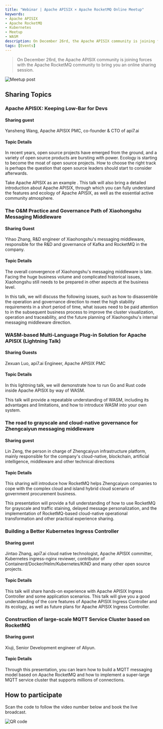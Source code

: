 ```yaml
---
title: "Webinar | Apache APISIX × Apache RocketMQ Online Meetup"
keywords: 
- Apache APISIX
- Apache RocketMQ
- Kubernetes
- Meetup
- WASM
description: On December 26rd, the Apache APISIX community is joining forces with the Apache RocketMQ community to bring you an online sharing session.
tags: [Events]
---
```


> On December 26rd, the Apache APISIX community is joining forces with the Apache RocketMQ community to bring you an online sharing session.

<!--truncate-->

![Meetup post](https://static.apiseven.com/202108/1639618571630-50324e59-64df-4747-8139-fedc4a63a297.jpeg)


## Sharing Topics

### Apache APISIX: Keeping Low-Bar for Devs

#### Sharing guest

Yansheng Wang, Apache APISIX PMC, co-founder & CTO of api7.ai

#### Topic Details

In recent years, open source projects have emerged from the ground, and a variety of open source products are bursting with power. Ecology is starting to become the moat of open source projects. How to choose the right track is perhaps the question that open source leaders should start to consider afterwards.

Take Apache APISIX as an example . This talk will also bring a detailed introduction about Apache APISIX, through which you can fully understand the features and ecology of Apache APISIX, as well as the essential active community atmosphere.

### The O&M Practice and Governance Path of Xiaohongshu Messaging Middleware

#### Sharing Guest

Yihao Zhang, R&D engineer of Xiaohongshu's messaging middleware, responsible for the R&D and governance of Kafka and RocketMQ in the company.

#### Topic Details

The overall convergence of Xiaohongshu's messaging middleware is late. Facing the huge business volume and complicated historical issues, Xiaohongshu still needs to be prepared in other aspects at the business level. 

In this talk, we will discuss the following issues, such as how to disassemble the operation and governance direction to meet the high stability requirements in a short period of time, what issues need to be paid attention to in the subsequent business process to improve the cluster visualization, operation and traceability, and the future planning of Xiaohongshu's internal messaging middleware direction.

### WASM-based Multi-Language Plug-in Solution for Apache APISIX (Lightning Talk)

#### Sharing Guests

Zexuan Luo, api7.ai Engineer, Apache APISIX PMC

#### Topic Details

In this lightning talk, we will demonstrate how to run Go and Rust code inside Apache APISIX by way of WASM.

This talk will provide a repeatable understanding of WASM, including its advantages and limitations, and how to introduce WASM into your own system.

### The road to grayscale and cloud-native governance for Zhengcaiyun messaging middleware

#### Sharing guest

Lin Zeng, the person in charge of Zhengcaiyun infrastructure platform, mainly responsible for the company's cloud-native, blockchain, artificial intelligence, middleware and other technical directions

#### Topic Details

This sharing will introduce how RocketMQ helps Zhengcaiyun companies to cope with the complex cloud and island hybrid cloud scenario of government procurement business. 

This presentation will provide a full understanding of how to use RocketMQ for grayscale and traffic staining, delayed message personalization, and the implementation of RocketMQ-based cloud-native operational transformation and other practical experience sharing.

### Building a Better Kubernetes Ingress Controller

#### Sharing guest

Jintao Zhang, api7.ai cloud native technologist, Apache APISIX committer, Kubernetes ingress-nginx reviewer, contributor of Containerd/Docker/Helm/Kubernetes/KIND and many other open source projects.

#### Topic Details

This talk will share hands-on experience with Apache APISIX Ingress Controller and some application scenarios. This talk will give you a good understanding of the core features of Apache APISIX Ingress Controller and its ecology, as well as future plans for Apache APISIX Ingress Controller.

### Construction of large-scale MQTT Service Cluster based on RocketMQ

#### Sharing guest

Xiuji, Senior Development engineer of Aliyun.

#### Topic Details

Through this presentation, you can learn how to build a MQTT messaging model based on Apache RocketMQ and how to implement a super-large MQTT service cluster that supports millions of connections.

## How to participate

Scan the code to follow the video number below and book the live broadcast.

![QR code](https://static.apiseven.com/202108/1639618627132-2ce4f183-4d3f-40ca-ae5f-397a48f650ae.png)